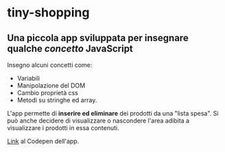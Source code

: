 # tiny-shopping
## Una piccola app sviluppata per insegnare qualche *concetto* JavaScript


Insegno alcuni concetti come:

* Variabili
* Manipolazione del DOM
* Cambio proprietà css
* Metodi su stringhe ed array.

L'app permette di **inserire ed eliminare** dei prodotti da una "lista spesa". Si può anche decidere di visualizzare o nascondere
l'area adibita a visualizzare i prodotti in essa contenuti.

[Link](https://codepen.io/Floydz/pen/mqYYqE) al Codepen dell'app.
